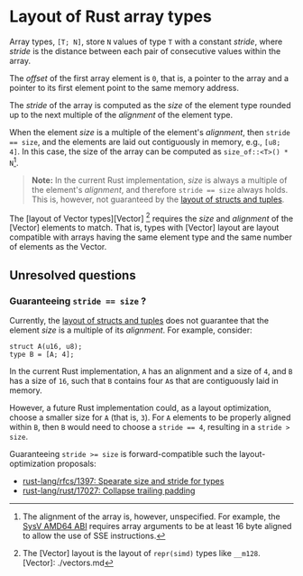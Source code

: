 # Layout of Rust array types

Array types, `[T; N]`, store `N` values of type `T` with a constant
_stride_, where _stride_ is the distance between each pair of consecutive values
within the array.

The _offset_ of the first array element is `0`, that is, a pointer to the array
and a pointer to its first element point to the same memory address.

The _stride_ of the array is computed as the _size_ of the element type rounded up
to the next multiple of the _alignment_ of the element type.

When the element _size_ is a multiple of the element's _alignment_, then `stride
== size`, and the elements are laid out contiguously in memory, e.g., `[u8; 4]`.
In this case, the size of the array can be computed as `size_of::<T>() * N`[^1].

> **Note:** In the current Rust implementation, _size_ is always a multiple of
> the element's _alignment_, and therefore `stride == size` always holds. This
> is, however, not guaranteed by the [layout of structs and tuples].

[^1]: The alignment of the array is, however, unspecified. For example, the
[SysV AMD64 ABI] requires array arguments to be at least 16 byte aligned to
allow the use of SSE instructions.

[layout of structs and tuples]: ./structs-and-tuples.md
[SysV AMD64 ABI]: https://software.intel.com/sites/default/files/article/402129/mpx-linux64-abi.pdf

The [layout of Vector types][Vector] [^2] requires the _size_ and _alignment_ of
the [Vector] elements to match. That is, types with [Vector] layout are layout
compatible with arrays having the same element type and the same number of
elements as the Vector.

[^2]: The [Vector] layout is the layout of `repr(simd)` types like `__m128`.
[Vector]: ./vectors.md

## Unresolved questions

### Guaranteeing `stride == size` ?

Currently, the [layout of structs and tuples] does not guarantee that the
element _size_ is a multiple of its _alignment_. For example, consider:

```rust,ignore
struct A(u16, u8);
type B = [A; 4];
```

In the current Rust implementation, `A` has an alignment and a size of `4`, and
`B` has a size of `16`, such that `B` contains four `A`s that are contiguously
laid in memory. 

However, a future Rust implementation could, as a layout optimization, choose a
smaller size for `A` (that is, `3`). For `A` elements to be properly aligned
within `B`, then `B` would need to choose a `stride == 4`, resulting in a
`stride > size`.

Guaranteeing `stride >= size` is forward-compatible such the layout-optimization
proposals:
  
  * [rust-lang/rfcs/1397: Spearate size and stride for types](https://github.com/rust-lang/rfcs/issues/1397)
  * [rust-lang/rust/17027: Collapse trailing padding](https://github.com/rust-lang/rust/issues/17027)
